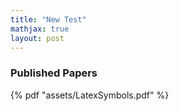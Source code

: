 ```yaml
---
title: "New Test"
mathjax: true
layout: post
---
```


### Published Papers

 {% pdf "assets/LatexSymbols.pdf" %}
 
 <object data="{{ site.url }}{{ site.baseurl }}/assets/LatexSymbols.pdf" width="1000" height="1000" type="application/pdf"></object>
